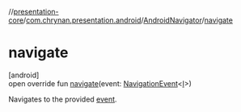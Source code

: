//[presentation-core](../../../index.md)/[com.chrynan.presentation.android](../index.md)/[AndroidNavigator](index.md)/[navigate](navigate.md)

# navigate

[android]\
open override fun [navigate](navigate.md)(event: [NavigationEvent](../../../../presentation-core/presentation-core/com.chrynan.presentation/-navigation-event/index.md)&lt;[I](index.md)&gt;)

Navigates to the provided [event](navigate.md).
